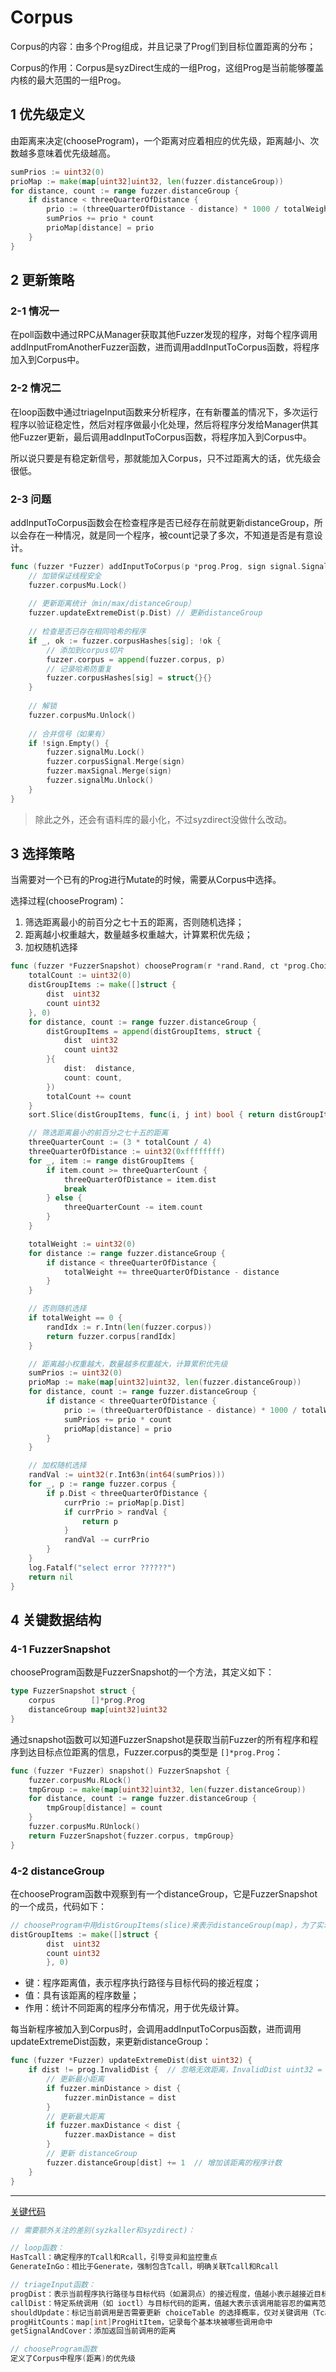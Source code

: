 # Corpus

Corpus的内容：由多个Prog组成，并且记录了Prog们到目标位置距离的分布；

Corpus的作用：Corpus是syzDirect生成的一组Prog，这组Prog是当前能够覆盖内核的最大范围的一组Prog。

## 1 优先级定义

由距离来决定(chooseProgram)，一个距离对应着相应的优先级，距离越小、次数越多意味着优先级越高。

```go
sumPrios := uint32(0)
prioMap := make(map[uint32]uint32, len(fuzzer.distanceGroup))
for distance, count := range fuzzer.distanceGroup {
	if distance < threeQuarterOfDistance {
		prio := (threeQuarterOfDistance - distance) * 1000 / totalWeight
		sumPrios += prio * count
		prioMap[distance] = prio
	}
}
```

## 2 更新策略

### 2-1 情况一

在poll函数中通过RPC从Manager获取其他Fuzzer发现的程序，对每个程序调用addInputFromAnotherFuzzer函数，进而调用addInputToCorpus函数，将程序加入到Corpus中。

### 2-2 情况二

在loop函数中通过triageInput函数来分析程序，在有新覆盖的情况下，多次运行程序以验证稳定性，然后对程序做最小化处理，然后将程序分发给Manager供其他Fuzzer更新，最后调用addInputToCorpus函数，将程序加入到Corpus中。

所以说只要是有稳定新信号，那就能加入Corpus，只不过距离大的话，优先级会很低。

### 2-3 问题

addInputToCorpus函数会在检查程序是否已经存在前就更新distanceGroup，所以会存在一种情况，就是同一个程序，被count记录了多次，不知道是否是有意设计。

```go
func (fuzzer *Fuzzer) addInputToCorpus(p *prog.Prog, sign signal.Signal, sig hash.Sig) {
    // 加锁保证线程安全
    fuzzer.corpusMu.Lock()
  
    // 更新距离统计（min/max/distanceGroup）
    fuzzer.updateExtremeDist(p.Dist) // 更新distanceGroup
  
    // 检查是否已存在相同哈希的程序
    if _, ok := fuzzer.corpusHashes[sig]; !ok {
        // 添加到corpus切片
        fuzzer.corpus = append(fuzzer.corpus, p)
        // 记录哈希防重复
        fuzzer.corpusHashes[sig] = struct{}{}
    }
  
    // 解锁
    fuzzer.corpusMu.Unlock()
  
    // 合并信号（如果有）
    if !sign.Empty() {
        fuzzer.signalMu.Lock()
        fuzzer.corpusSignal.Merge(sign)
        fuzzer.maxSignal.Merge(sign)
        fuzzer.signalMu.Unlock()
    }
}
```

> 除此之外，还会有语料库的最小化，不过syzdirect没做什么改动。

## 3 选择策略

当需要对一个已有的Prog进行Mutate的时候，需要从Corpus中选择。

选择过程(chooseProgram)：

1. 筛选距离最小的前百分之七十五的距离，否则随机选择；
2. 距离越小权重越大，数量越多权重越大，计算累积优先级；
3. 加权随机选择

```go
func (fuzzer *FuzzerSnapshot) chooseProgram(r *rand.Rand, ct *prog.ChoiceTable) *prog.Prog {
	totalCount := uint32(0)
	distGroupItems := make([]struct {
		dist  uint32
		count uint32
	}, 0)
	for distance, count := range fuzzer.distanceGroup {
		distGroupItems = append(distGroupItems, struct {
			dist  uint32
			count uint32
		}{
			dist:  distance,
			count: count,
		})
		totalCount += count
	}
	sort.Slice(distGroupItems, func(i, j int) bool { return distGroupItems[i].dist < distGroupItems[j].dist })

	// 筛选距离最小的前百分之七十五的距离
	threeQuarterCount := (3 * totalCount / 4)
	threeQuarterOfDistance := uint32(0xffffffff)
	for _, item := range distGroupItems {
		if item.count >= threeQuarterCount {
			threeQuarterOfDistance = item.dist
			break
		} else {
			threeQuarterCount -= item.count
		}
	}

	totalWeight := uint32(0)
	for distance := range fuzzer.distanceGroup {
		if distance < threeQuarterOfDistance {
			totalWeight += threeQuarterOfDistance - distance
		}
	}

	// 否则随机选择
	if totalWeight == 0 {
		randIdx := r.Intn(len(fuzzer.corpus))
		return fuzzer.corpus[randIdx]
	}

	// 距离越小权重越大，数量越多权重越大，计算累积优先级
	sumPrios := uint32(0)
	prioMap := make(map[uint32]uint32, len(fuzzer.distanceGroup))
	for distance, count := range fuzzer.distanceGroup {
		if distance < threeQuarterOfDistance {
			prio := (threeQuarterOfDistance - distance) * 1000 / totalWeight
			sumPrios += prio * count
			prioMap[distance] = prio
		}
	}

	// 加权随机选择
	randVal := uint32(r.Int63n(int64(sumPrios)))
	for _, p := range fuzzer.corpus {
		if p.Dist < threeQuarterOfDistance {
			currPrio := prioMap[p.Dist]
			if currPrio > randVal {
				return p
			}
			randVal -= currPrio
		}
	}
	log.Fatalf("select error ??????")
	return nil
}
```

## 4 关键数据结构

### 4-1 FuzzerSnapshot

chooseProgram函数是FuzzerSnapshot的一个方法，其定义如下：

```go
type FuzzerSnapshot struct {
	corpus        []*prog.Prog
	distanceGroup map[uint32]uint32
}
```

通过snapshot函数可以知道FuzzerSnapshot是获取当前Fuzzer的所有程序和程序到达目标点位距离的信息，Fuzzer.corpus的类型是 `[]*prog.Prog`：

```go
func (fuzzer *Fuzzer) snapshot() FuzzerSnapshot {
	fuzzer.corpusMu.RLock()
	tmpGroup := make(map[uint32]uint32, len(fuzzer.distanceGroup))
	for distance, count := range fuzzer.distanceGroup {
		tmpGroup[distance] = count
	}
	fuzzer.corpusMu.RUnlock()
	return FuzzerSnapshot{fuzzer.corpus, tmpGroup}
}
```

### 4-2 distanceGroup

在chooseProgram函数中观察到有一个distanceGroup，它是FuzzerSnapshot的一个成员，代码如下：

```go
// chooseProgram中用distGroupItems(slice)来表示distanceGroup(map)，为了实现排序并筛选前75%的功能
distGroupItems := make([]struct {
		dist  uint32
		count uint32
		}, 0)
```

* 键：程序距离值，表示程序执行路径与目标代码的接近程度；
* 值：具有该距离的程序数量；
* 作用：统计不同距离的程序分布情况，用于优先级计算。

每当新程序被加入到Corpus时，会调用addInputToCorpus函数，进而调用updateExtremeDist函数，来更新distanceGroup：

```go
func (fuzzer *Fuzzer) updateExtremeDist(dist uint32) {
    if dist != prog.InvalidDist {  // 忽略无效距离，InvalidDist uint32 = 0xFFFFFFFF
        // 更新最小距离
        if fuzzer.minDistance > dist {
            fuzzer.minDistance = dist
        }
        // 更新最大距离
        if fuzzer.maxDistance < dist {
            fuzzer.maxDistance = dist
        }
        // 更新 distanceGroup
        fuzzer.distanceGroup[dist] += 1  // 增加该距离的程序计数
    }
}
```

---

[关键代码](corpus.drawio.png)

```go
// 需要额外关注的差别(syzkaller和syzdirect)：

// loop函数：
HasTcall：确定程序的Tcall和Rcall，引导变异和监控重点
GenerateInGo：相比于Generate，强制包含Tcall，明确关联Tcall和Rcall

// triageInput函数：
progDist：表示当前程序执行路径与目标代码（如漏洞点）的接近程度，值越小表示越接近目标
callDist：特定系统调用（如 ioctl）与目标代码的距离，值越大表示该调用能容忍的偏离范围越大
shouldUpdate：标记当前调用是否需要更新 choiceTable 的选择概率，仅对关键调用（Tcall/Rcall）更新 choiceTable
progHitCounts：map[int]ProgHitItem，记录每个基本块被哪些调用命中
getSignalAndCover：添加返回当前调用的距离

// chooseProgram函数
定义了Corpus中程序(距离)的优先级
```
